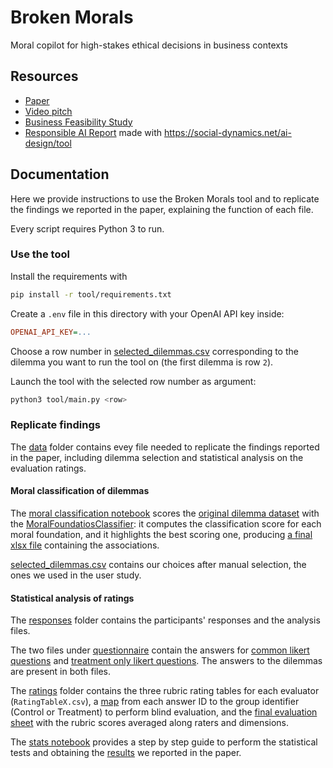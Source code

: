 # Broken Morals

Moral copilot for high-stakes ethical decisions in business contexts

## Resources

- [Paper](paper/broken-morals.pdf)
- [Video pitch](TODO)
- [Business Feasibility Study](handins/business-feasibility-study.pdf)
- [Responsible AI Report](handins/results-development-2025-5-29.pdf) made with https://social-dynamics.net/ai-design/tool

## Documentation

Here we provide instructions to use the Broken Morals tool
and to replicate the findings we reported in the paper, explaining the function of each file.

Every script requires Python 3 to run.

### Use the tool

Install the requirements with

```bash
pip install -r tool/requirements.txt
```

Create a `.env` file in this directory with your OpenAI API key inside:

```ini
OPENAI_API_KEY=...
```

Choose a row number in [selected_dilemmas.csv](data/dilemmas/selected_dilemmas.csv) corresponding to the dilemma you want to run the tool on (the first dilemma is row `2`).

Launch the tool with the selected row number as argument:

```bash
python3 tool/main.py <row>
```

### Replicate findings

The [data](data) folder contains evey file needed to replicate the findings reported in the paper, including dilemma selection and statistical analysis on the evaluation ratings.

#### Moral classification of dilemmas

The [moral classification notebook](data/dilemmas/moral_classification.ipynb) scores the [original dilemma dataset](data/dilemmas/crafting_tech_8_business_ethics.csv) with the [MoralFoundatiosClassifier](https://huggingface.co/MMADS/MoralFoundationsClassifier): it computes the classification score for each moral foundation, and it highlights the best scoring one, producing [a final xlsx file](data/dilemmas/moral_classification_scored.xlsx) containing the associations.

[selected_dilemmas.csv](data/dilemmas/selected_dilemmas.csv) contains our choices after manual selection, the ones we used in the user study.

#### Statistical analysis of ratings

The [responses](data/responses/) folder contains the participants' responses and the analysis files.

The two files under [questionnaire](data/responses/questionnarie/) contain the answers for [common likert questions](data/responses/questionnarie/ResponsesQuestionarie.csv) and [treatment only likert questions](data/responses/questionnarie/ToolQuestionarie.csv). The answers to the dilemmas are present in both files.

The [ratings](data/responses/ratings/) folder contains the three rubric rating tables for each evaluator (`RatingTableX.csv`), a [map](data/responses/ratings/AnswerID_Group.csv) from each answer ID to the group identifier (Control or Treatment) to perform blind evaluation, and the [final evaluation sheet](data/responses/ratings/FinalDataset.csv) with the rubric scores averaged along raters and dimensions.

The [stats notebook](data/responses/stats.ipynb) provides a step by step guide to perform the statistical tests and obtaining the [results](data/responses/statistical_analysis_results.csv) we reported in the paper.

